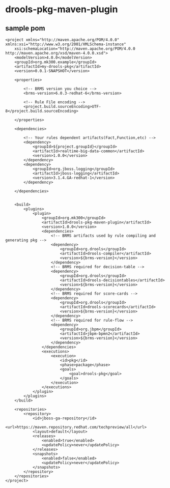 # drools-pkg-maven-plugin


## sample pom

    <project xmlns="http://maven.apache.org/POM/4.0.0" xmlns:xsi="http://www.w3.org/2001/XMLSchema-instance"
    	xsi:schemaLocation="http://maven.apache.org/POM/4.0.0 http://maven.apache.org/xsd/maven-4.0.0.xsd">
    	<modelVersion>4.0.0</modelVersion>
    	<groupId>org.mk300.example</groupId>
    	<artifactId>my-drools-pkg</artifactId>
    	<version>0.0.1-SNAPSHOT</version>

    	<properties>

    		<!-- BRMS version you choice -->
    		<brms-version>6.0.3-redhat-6</brms-version>

    		<!-- Rule File encoding -->
    		<project.build.sourceEncoding>UTF-8</project.build.sourceEncoding>

    	</properties>

    	<dependencies>

    		<!-- Your rules dependent artifacts(Fact,Function,etc) -->
    		<dependency>
    			<groupId>${project.groupId}</groupId>
    			<artifactId>realtime-big-data-common</artifactId>
    			<version>1.0.0</version>
    		</dependency>
    		<dependency>
    			<groupId>org.jboss.logging</groupId>
    			<artifactId>jboss-logging</artifactId>
    			<version>3.1.4.GA-redhat-1</version>
    		</dependency>

    	</dependencies>
    	
    	
    	<build>
    		<plugins>
    			<plugin>
    				<groupId>org.mk300</groupId>
    				<artifactId>drools-pkg-maven-plugin</artifactId>
    				<version>1.0.0</version>
    				<dependencies>
    					<!-- BRMS artifacts used by rule compiling and generating pkg -->
    					<dependency>
    						<groupId>org.drools</groupId>
    						<artifactId>drools-compiler</artifactId>
    						<version>${brms-version}</version>
    					</dependency>
    					<!-- BRMS required for decision-table -->
    					<dependency>
    						<groupId>org.drools</groupId>
    						<artifactId>drools-decisiontables</artifactId>
    						<version>${brms-version}</version>
    					</dependency>
    					<!-- BRMS required for score-cards -->
    					<dependency>
    						<groupId>org.drools</groupId>
    						<artifactId>drools-scorecards</artifactId>
    						<version>${brms-version}</version>
    					</dependency>
    					<!-- BRMS required for rule-flow -->
    					<dependency>
    						<groupId>org.jbpm</groupId>
    						<artifactId>jbpm-bpmn2</artifactId>
    						<version>${brms-version}</version>
    					</dependency>
    				</dependencies>
    				<executions>
    					<execution>
    						<id>pkg</id>
    						<phase>package</phase>
    						<goals>
    							<goal>drools-pkg</goal>
    						</goals>
    					</execution>
    				</executions>
    			</plugin>
    		</plugins>
    	</build>

    	<repositories>
    		<repository>
    			<id>jboss-ga-repository</id>
    			<url>https://maven.repository.redhat.com/techpreview/all</url>
    			<layout>default</layout>
    			<releases>
    				<enabled>true</enabled>
    				<updatePolicy>never</updatePolicy>
    			</releases>
    			<snapshots>
    				<enabled>false</enabled>
    				<updatePolicy>never</updatePolicy>
    			</snapshots>
    		</repository>
    	</repositories>
    </project>
